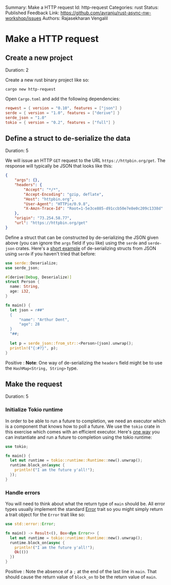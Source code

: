 Summary: Make a HTTP request
Id: http-request
Categories: rust
Status: Published
Feedback Link: https://github.com/avranju/rust-async-nw-workshop/issues
Authors: Rajasekharan Vengalil

# Make a HTTP request

## Create a new project
Duration: 2

Create a new rust binary project like so:

```shell
cargo new http-request
```

Open `Cargo.toml` and add the following dependencies:

```toml
reqwest = { version = "0.10", features = ["json"] }
serde = { version = "1.0", features = ["derive"] }
serde_json = "1.0"
tokio = { version = "0.2", features = ["full"] }
```

## Define a struct to de-serialize the data
Duration: 5

We will issue an HTTP `GET` request to the URL `https://httpbin.org/get`. The response will
typically be JSON that looks like this:

```json
{
    "args": {},
    "headers": {
        "Accept": "*/*",
        "Accept-Encoding": "gzip, deflate",
        "Host": "httpbin.org",
        "User-Agent": "HTTPie/0.9.8",
        "X-Amzn-Trace-Id": "Root=1-5e3ce885-d91ccb50e7e8e0c209c1338d"
    },
    "origin": "73.254.58.77",
    "url": "https://httpbin.org/get"
}
```

Define a struct that can be constructed by de-serializing the JSON given above (you can
ignore the `args` field if you like) using the `serde` and `serde-json` crates. Here's a
[short example](https://play.rust-lang.org/?version=stable&mode=debug&edition=2018&gist=7f540d05682d55b47efa921a9dd718fc)
of de-serializing structs from JSON using `serde` if you haven't tried that before:

```rust
use serde::Deserialize;
use serde_json;

#[derive(Debug, Deserialize)]
struct Person {
  name: String,
  age: i32,
}

fn main() {
  let json = r##"
  {
      "name": "Arthur Dent",
      "age": 28
  }
  "##;
  
  let p = serde_json::from_str::<Person>(json).unwrap();
  println!("{:#?}", p);
}
```

Positive
: **Note**: One way of de-serializing the `headers` field might be to use the `HashMap<String, String>` type.

## Make the request
Duration: 5

### Initialize Tokio runtime

In order to be able to run a future to completion, we need an executor which is a component
that knows how to poll a future. We use the `tokio` crate in this exercise which comes with
an efficient executor. Here's [one way](https://play.rust-lang.org/?version=stable&mode=debug&edition=2018&gist=acaab174b0783bc810d9f52e14b6ddb4) 
you can instantiate and run a future to completion using the tokio runtime:

```rust
use tokio;

fn main() {
  let mut runtime = tokio::runtime::Runtime::new().unwrap();
  runtime.block_on(async {
    println!("I am the future y'all!");
  });
}
```

### Handle errors

You will need to think about what the return type of `main` should be. All error types usually
implement the standard [Error](https://doc.rust-lang.org/stable/std/error/trait.Error.html)
trait so you might simply return a trait object for the `Error` trait like so:

```rust
use std::error::Error;

fn main() -> Result<(), Box<dyn Error>> {
  let mut runtime = tokio::runtime::Runtime::new().unwrap();
  runtime.block_on(async {
    println!("I am the future y'all!");
    Ok(())
  })
}
```

Positive
: Note the absence of a `;` at the end of the last line in `main`. That should cause the return
value of `block_on` to be the return value of `main`.